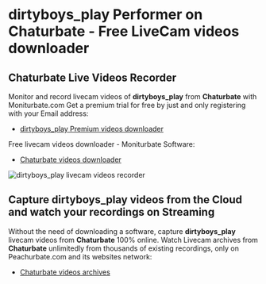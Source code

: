 # dirtyboys_play Performer on Chaturbate - Free LiveCam videos downloader

## Chaturbate Live Videos Recorder

Monitor and record livecam videos of **dirtyboys_play** from **Chaturbate** with Moniturbate.com
Get a premium trial for free by just and only registering with your Email address:
* [dirtyboys_play Premium videos downloader](https://moniturbate.com/request-demo-licence-key.html)

Free livecam videos downloader - Moniturbate Software:
* [Chaturbate videos downloader](https://moniturbate.com/moniturbate-download-software.html)

![dirtyboys_play livecam videos recorder](https://peachurnet.com/templates/moniturbate-software.png)


## Capture dirtyboys_play videos from the Cloud and watch your recordings on Streaming

Without the need of downloading a software, capture **dirtyboys_play** livecam videos from **Chaturbate** 100% online.
Watch Livecam archives from **Chaturbate** unlimitedly from thousands of existing recordings, only on Peachurbate.com and its websites network:
* [Chaturbate videos archives](https://peachurnet.com/)